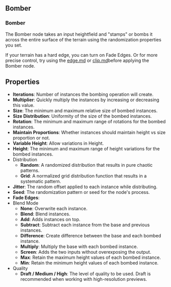 
## Bomber

### Bomber

The Bomber node takes an input heightfield and "stamps" or bombs it across the entire surface of the terrain using the randomization properties you set.

If your terrain has a hard edge, you can turn on Fade Edges. Or for more precise control, try using the [edge.md](../utility/edge.md "mention") or [clip.md](../modify/clip.md "mention")before applying the Bomber node.

## Properties

* **Iterations**: Number of instances the bombing operation will create.
* **Multiplier**: Quickly multiply the instances by increasing or decreasing this value.
* **Size**: The minimum and maximum relative size of bombed instances.
* **Size Distribution**: Uniformity of the size of the bombed instances.
* **Rotation**: The minimum and maximum range of rotations for the bombed instances.
* **Maintain Proportions**: Whether instances should maintain height vs size proportion or not.
* **Variable Height**: Allow variations in Height.
* **Height**: The minimum and maximum range of height variations for the bombed instances.
* Distribution
  * **Random**: A randomized distribution that results in pure chaotic patterns.
  * **Grid**: A normalized grid distribution function that results in a systematic pattern.
* **Jitter**: The random offset applied to each instance while distributing.
* **Seed**: The randomization pattern or seed for the node's process.
* **Fade Edges**:
* Blend Mode
  * **None**: Overwrite each instance.
  * **Blend**: Blend instances.
  * **Add**: Adds instances on top.
  * **Subtract**: Subtract each instance from the base and previous instances.
  * **Difference**: Create difference between the base and each bombed instance.
  * **Multiply**: Multiply the base with each bombed instance.
  * **Screen**: Adds the two inputs without overexposing the output.
  * **Max**: Retain the maximum height values of each bombed instance.
  * **Min**: Retain the minimum height values of each bombed instance.
* Quality
  * **Draft / Medium / High**: The level of quality to be used. Draft is recommended when working with high-resolution previews.
